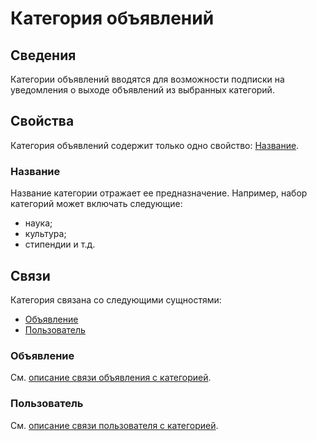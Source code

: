 # Категория объявлений

## Сведения

Категории объявлений вводятся для возможности подписки на уведомления о выходе объявлений из выбранных категорий.

## Свойства

Категория объявлений содержит только одно свойство: [Название](#название).

### Название

Название категории отражает ее предназначение. Например, набор категорий может включать следующие:

- наука;
- культура;
- стипендии и т.д.

## Связи

Категория связана со следующими сущностями:

- [Объявление](#объявление)
- [Пользователь](#пользователь)

### Объявление

См. [описание связи объявления с категорией](notification.md#категория).

### Пользователь

См. [описание связи пользователя с категорией](user.md#категория-объявлений).